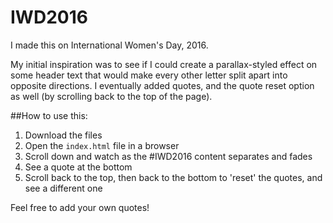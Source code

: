 # IWD2016
I made this on International Women's Day, 2016.

My initial inspiration was to see if I could create a parallax-styled effect on some header text that would make every other letter split apart into opposite directions. I eventually added quotes, and the quote reset option as well (by scrolling back to the top of the page).

##How to use this:
1. Download the files
2. Open the `index.html` file in a browser
3. Scroll down and watch as the #IWD2016 content separates and fades
4. See a quote at the bottom
5. Scroll back to the top, then back to the bottom to 'reset' the quotes, and see a different one

Feel free to add your own quotes!